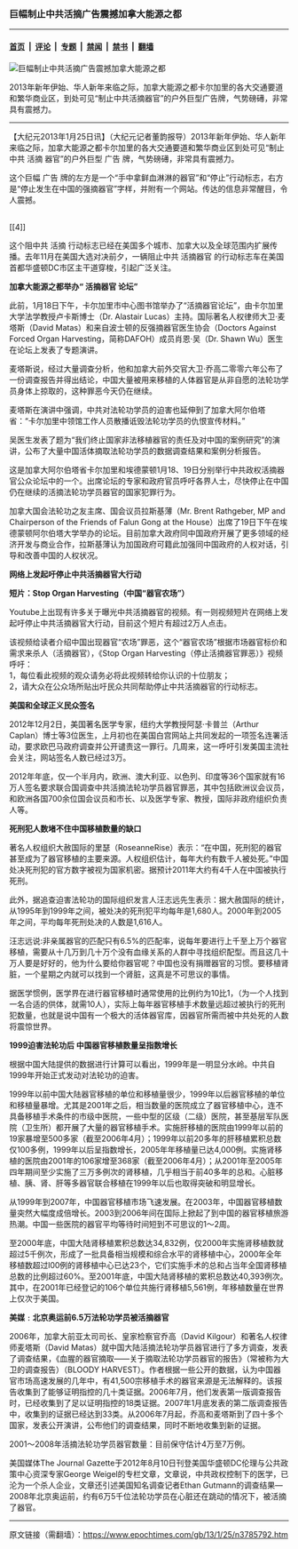 ### 巨幅制止中共活摘广告震撼加拿大能源之都

---

#### [首页](../../../..?n3785792) &nbsp;|&nbsp; [评论](../../../../../epoch-comment?n3785792) &nbsp;|&nbsp; [专题](../../../../../epoch-special?n3785792) &nbsp;|&nbsp; [禁闻](../../../../../epoch-news?n3785792) &nbsp;|&nbsp; [禁书](../../../../../books?n3785792) &nbsp;|&nbsp; [翻墙](https://github.com/gfw-breaker/nogfw/blob/master/README.md?n3785792)


<div><img alt="巨幅制止中共活摘广告震撼加拿大能源之都" class="attachment-djy_600_400 size-djy_600_400 wp-post-image" src="https://i.epochtimes.com/assets/uploads/2013/01/1301250943072192-600x400.jpg"/>
<div class="caption">
 <p>
  2013年新年伊始、华人新年来临之际，加拿大能源之都卡尔加里的各大交通要道和繁华商业区，到处可见“制止中共活摘器官”的户外巨型广告牌，气势磅礡，非常具有震撼力。
 </p>
</div></div><hr/><div class="post_content" id="artbody" itemprop="articleBody">
 <!-- article content begin -->
 <p>
  【大纪元2013年1月25日讯】（大纪元记者董韵报导）2013年新年伊始、华人新年来临之际，加拿大能源之都卡尔加里的各大交通要道和繁华商业区到处可见“制止中共
  <ok href="https://www.epochtimes.com/gb/tag/%E6%B4%BB%E6%91%98.html">
   活摘
  </ok>
  器官”的户外巨型
  <ok href="https://www.epochtimes.com/gb/tag/%E5%B9%BF%E5%91%8A.html">
   广告
  </ok>
  牌，气势磅礡，非常具有震撼力。
 </p>
 <p>
  这个巨幅
  <ok href="https://www.epochtimes.com/gb/tag/%E5%B9%BF%E5%91%8A.html">
   广告
  </ok>
  牌的左方是一个“手中拿鲜血淋淋的器官”和“停止”行动标志，右方是“停止发生在中国的强摘器官”字样，并附有一个网站。传达的信息非常醒目，令人震撼。
 </p>
 <p>
  <br/>
  <ok href=" https://i.epochtimes.com/assets/uploads/2013/01/1301250943092192-600x337.jpg" rel="noreferrer noopener" target="_blank">
   <img alt="" class="size-large wp-image-6674582" src="https://i.epochtimes.com/assets/uploads/2013/01/1301250943092192-600x337.jpg" title=""/>
  </ok>
  <br/>
  [[4]]
  <br/>
  <ok href=" https://i.epochtimes.com/assets/uploads/2013/01/1301250943042192-600x337.jpg" rel="noreferrer noopener" target="_blank">
   <img alt="" class="size-large wp-image-6674593" src="https://i.epochtimes.com/assets/uploads/2013/01/1301250943042192-600x337.jpg" title=""/>
  </ok>
 </p>
 <p>
  这个阻中共
  <ok href="https://www.epochtimes.com/gb/tag/%E6%B4%BB%E6%91%98.html">
   活摘
  </ok>
  行动标志已经在美国多个城市、加拿大以及全球范围内扩展传播。去年11月在美国大选对决前夕，一辆阻止中共
  <ok href="https://www.epochtimes.com/gb/tag/%E6%B4%BB%E6%91%98%E5%99%A8%E5%AE%98.html">
   活摘器官
  </ok>
  的行动标志车在美国首都华盛顿DC市区主干道穿梭，引起广泛关注。
 </p>
 <p>
  <b>
   加拿大能源之都举办“
   <ok href="https://www.epochtimes.com/gb/tag/%E6%B4%BB%E6%91%98%E5%99%A8%E5%AE%98.html">
    活摘器官
   </ok>
   论坛”
  </b>
 </p>
 <p>
  此前，1月18日下午，卡尔加里市中心图书馆举办了“活摘器官论坛”，由卡尔加里大学法学教授卢卡斯博士（Dr. Alastair Lucas）主持。国际著名人权律师大卫‧麦塔斯（David Matas）和来自波士顿的反强摘器官医生协会（Doctors Against Forced Organ Harvesting，简称DAFOH）成员肖恩‧吴（Dr. Shawn Wu）医生在论坛上发表了专题演讲。
 </p>
 <p>
 </p>
 <p>
  麦塔斯说，经过大量调查分析，他和加拿大前外交官大卫‧乔高二零零六年公布了一份调查报告并得出结论，中国大量被用来移植的人体器官是从非自愿的法轮功学员身体上掠取的，这种罪恶今天仍在继续。
 </p>
 <p>
  麦塔斯在演讲中强调，中共对法轮功学员的迫害也延伸到了加拿大阿尔伯塔省：“卡尔加里中领馆工作人员散播诋毁法轮功学员的仇恨宣传材料。”
 </p>
 <p>
  吴医生发表了题为“我们终止国家非法移植器官的责任及对中国的案例研究”的演讲，公布了大量中国活体摘取法轮功学员的数据调查结果和案例分析报告。
 </p>
 <p>
  这是加拿大阿尔伯塔省卡尔加里和埃德蒙顿1月18、19日分别举行中共政权活摘器官公众论坛中的一个。出席论坛的专家和政府官员呼吁各界人士，尽快停止在中国仍在继续的活摘法轮功学员器官的国家犯罪行为。
 </p>
 <p>
  加拿大国会法轮功之友主席、国会议员拉斯基薄（Mr. Brent Rathgeber, MP and Chairperson of the Friends of Falun Gong at the House）出席了19日下午在埃德蒙顿阿尔伯塔大学举办的论坛。目前加拿大政府同中国政府开展了更多领域的经济开发与商业合作，拉斯基薄认为加国政府可籍此加强同中国政府的人权对话，引导和改善中国的人权状况。
 </p>
 <p>
  <b>
   网络上发起吁停止中共活摘器官大行动
  </b>
 </p>
 <p>
 </p>
 <p>
  <b>
   短片：Stop Organ Harvesting（中国“器官农场”）
  </b>
 </p>
 <p>
  Youtube上出现有许多关于曝光中共活摘器官的视频。有一则视频短片在网络上发起吁停止中共活摘器官大行动，目前这个短片有超过2万人点击。
 </p>
 <p>
  该视频给读者介绍中国出现器官“农场”罪恶，这个“器官农场”根据市场器官标价和需求来杀人（活摘器官），《Stop Organ Harvesting（停止活摘器官罪恶）》视频呼吁：
  <br/>
  1，每位看此视频的观众请务必将此视频转给你认识的十位朋友；
  <br/>
  2，请大众在公众场所贴出吁民众共同帮助停止中共活摘器官的行动标志。
 </p>
 <p>
  <b>
   美国和全球正义民众签名
  </b>
 </p>
 <p>
  2012年12月2日，美国著名医学专家，纽约大学教授阿瑟‧卡普兰（Arthur Caplan）博士等3位医生，上月初也在美国白宫网站上共同发起的一项签名连署活动，要求欧巴马政府调查并公开谴责这一罪行。几周来，这一呼吁引发美国主流社会关注，网站签名人数已经过3万。
 </p>
 <p>
  2012年年底，仅一个半月内，欧洲、澳大利亚、以色列、印度等36个国家就有16万人签名要求联合国调查中共活摘法轮功学员器官罪恶，其中包括欧洲议会议员，和欧洲各国700余位国会议员和市长、以及医学专家、教授，国际非政府组织负责人等。
 </p>
 <p>
  <b>
   死刑犯人数堵不住中国移植数量的缺口
  </b>
 </p>
 <p>
  著名人权组织大赦国际的里瑟（RoseanneRise）表示：“在中国，死刑犯的器官甚至成为了器官移植的主要来源。人权组织估计，每年大约有数千人被处死。”中国处决死刑犯的官方数字被视为国家机密。据预计2011年大约有4千人在中国被执行死刑。
 </p>
 <p>
  此外，据追查迫害法轮功的国际组织发言人汪志远先生表示：据大赦国际的统计，从1995年到1999年之间，被处决的死刑犯平均每年是1,680人。2000年到2005年之间，平均每年死刑处决的人数是1,616人。
 </p>
 <p>
  汪志远说:非亲属器官的匹配只有6.5%的匹配率，说每年要进行上千至上万个器官移植，需要从十几万到几十万个没有血缘关系的人群中寻找组织配型。而且这几十万人要是好好的，他为什么要给你器官呢？中国也没有捐赠器官的习惯。要移植肾脏，一个星期之内就可以找到一个肾脏，这真是不可思议的事情。
 </p>
 <p>
  据医学惯例，医学界在进行器官移植时通常使用的比例约为10比1，（为一个人找到一名合适的供体，就需10人），实际上每年器官移植手术数量远超过被执行的死刑犯数量，也就是说中国有一个极大的活体器官库，因器官所需而被中共处死的人数将震惊世界。
 </p>
 <p>
  <b>
   1999迫害法轮功后 中国器官移植数量呈指数增长
  </b>
 </p>
 <p>
  根据中国大陆提供的数据进行计算可以看出，1999年是一明显分水岭。中共自1999年开始正式发动对法轮功的迫害。
 </p>
 <p>
  1999年以前中国大陆器官移植的单位和移植量很少，1999年以后器官移植的单位和移植量暴增。尤其是2001年之后，相当数量的医院成立了器官移植中心，连不具备移植手术条件的市级中医院，一些中型的区级（二级）医院，甚至基层军队医院（卫生所）都开展了大量的器官移植手术。实施肝移植的医院由1999年以前的19家暴增至500多家（截至2006年4月）；1999年以前20多年的肝移植累积总数仅100多例，1999年以后呈指数增长，2005年年移植量已达4,000例。实施肾移植的医院由2001年的106家增至368家（截至2006年4月）；从2001年至2005年四年期间至少实施了三万多例次的肾移植，几乎相当于前40多年的总和。心脏移植、胰、肾、肝等多器官联合移植在1999年以后也取得突破和明显增长。
 </p>
 <p>
  从1999年到2007年，中国器官移植市场飞速发展。在2003年，中国器官移植数量突然大幅度成倍增长。2003到2006年间在国际上掀起了到中国的器官移植旅游热潮。中国一些医院的器官平均等待时间短到不可思议的1～2周。
 </p>
 <p>
  至2000年底，中国大陆肾移植累积总数达34,832例，仅2000年实施肾移植数就超过5千例次，形成了一批具备相当规模和综合水平的肾移植中心，2000年全年移植数超过l00例的肾移植中心已达23个，它们实施手术的总和占当年全国肾移植总数的比例超过60%。至2001年底，中国大陆肾移植的累积总数达40,393例次。其中，在2001年已经登记的106个单位共施行肾移植5,561例，年移植数量在世界上仅次于美国。
 </p>
 <p>
  <b>
   美媒﹕北京奥运前6.5万法轮功学员被活摘器官
  </b>
 </p>
 <p>
  2006年，加拿大前亚太司司长、皇家检察官乔高（David Kilgour）和著名人权律师麦塔斯（David Matas）就中国大陆活摘法轮功学员器官进行了多方调查，发表了调查结果，《血腥的器官摘取——关于摘取法轮功学员器官的报告》（常被称为大卫的调查报告）（BLOODY HARVEST）。作者根据一些公开的数据，认为中国器官市场高速发展的几年中，有41,500宗移植手术的器官来源是无法解释的。该报告收集到了能够证明指控的几十类证据。2006年7月，他们发表第一版调查报告时，已经收集到了足以证明指控的18类证据。2007年1月底发表的第二版调查报告中，收集到的证据已经达到33类。从2006年7月起，乔高和麦塔斯到了四十多个国家，发表公开演讲，公布他们的调查结果，同时不断地收集到新的证据。
 </p>
 <p>
  2001～2008年活摘法轮功学员器官数量：目前保守估计4万至7万例。
 </p>
 <p>
  美国媒体The Journal Gazette于2012年8月10日刊登美国华盛顿DC伦理与公共政策中心资深专家George Weigel的专栏文章，文章说，中共政权控制下的医学，已沦为一个杀人企业，文章还引述美国知名调查记者Ethan Gutmann的调查结果—2008年北京奥运前，约有6万5千位法轮功学员在心脏还在跳动的情况下，被活摘了器官。
 </p>
 <!-- article content end -->
 <div id="below_article_ad">
 </div>
</div>


---

原文链接（需翻墙）：https://www.epochtimes.com/gb/13/1/25/n3785792.htm